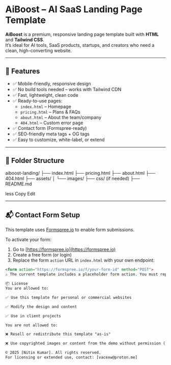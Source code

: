 # AiBoost – AI SaaS Landing Page Template

**AiBoost** is a premium, responsive landing page template built with **HTML** and **Tailwind CSS**.  
It’s ideal for AI tools, SaaS products, startups, and creators who need a clean, high-converting website.

---

## 🚀 Features

- ✅ Mobile-friendly, responsive design
- ✅ No build tools needed – works with Tailwind CDN
- ✅ Fast, lightweight, clean code
- ✅ Ready-to-use pages:
  - `index.html` – Homepage
  - `pricing.html` – Plans & FAQs
  - `about.html` – About the team/company
  - `404.html` – Custom error page
- ✅ Contact form (Formspree-ready)
- ✅ SEO-friendly meta tags + OG tags
- ✅ Easy to customize, white-label, or extend

---

## 📁 Folder Structure

aiboost-landing/
├── index.html
├── pricing.html
├── about.html
├── 404.html
├── assets/
│ └── images/
├── css/ (if needed)
├── README.md

less
Copy
Edit

---

## 📬 Contact Form Setup

This template uses [Formspree.io](https://formspree.io/) to enable form submissions.

To activate your form:

1. Go to [https://formspree.io](https://formspree.io)
2. Create a free form (or login)
3. Replace the form `action` URL in `index.html` with your own endpoint:

```html
<form action="https://formspree.io/f/your-form-id" method="POST">
⚠️ The current template includes a placeholder form action. You must replace it with your own Formspree key before using it in production.

📦 License
You are allowed to:

✅ Use this template for personal or commercial websites

✅ Modify the design and content

✅ Use in client projects

You are not allowed to:

❌ Resell or redistribute this template "as-is"

❌ Use copyrighted images or content from the demo without permission (replace demo images)

© 2025 [Nitin Kumar]. All rights reserved.
For licensing or extended use, contact: [vacexw@proton.me]



